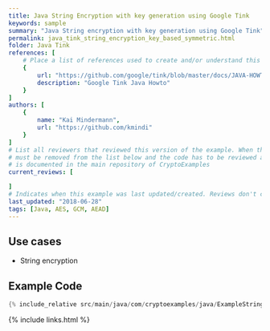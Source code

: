 ```yaml
---
title: Java String Encryption with key generation using Google Tink
keywords: sample
summary: "Java String encryption with key generation using Google Tink"
permalink: java_tink_string_encryption_key_based_symmetric.html
folder: Java Tink
references: [
    # Place a list of references used to create and/or understand this example.
    {
        url: "https://github.com/google/tink/blob/master/docs/JAVA-HOWTO.md",
        description: "Google Tink Java Howto"
    }
]
authors: [
    {
        name: "Kai Mindermann",
        url: "https://github.com/kmindi"
    }
]
# List all reviewers that reviewed this version of the example. When the example is updated all old reviews
# must be removed from the list below and the code has to be reviewed again. The complete review process
# is documented in the main repository of CryptoExamples
current_reviews: [

]
# Indicates when this example was last updated/created. Reviews don't change this.
last_updated: "2018-06-28"
tags: [Java, AES, GCM, AEAD]
---
```


## Use cases

- String encryption

## Example Code

```java
{% include_relative src/main/java/com/cryptoexamples/java/ExampleStringEncryptionKeyBasedInOneMethod.java %}
```

{% include links.html %}
